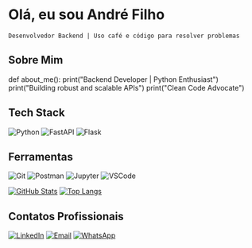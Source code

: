 # Olá, eu sou André Filho 

`Desenvolvedor Backend | Uso café e código para resolver problemas`

##  Sobre Mim
def about_me():
    print("Backend Developer | Python Enthusiast")
    print("Building robust and scalable APIs")
    print("Clean Code Advocate")

##  Tech Stack
![Python](https://img.shields.io/badge/Python-3776AB?style=for-the-badge&logo=python&logoColor=white)
![FastAPI](https://img.shields.io/badge/FastAPI-009688?style=for-the-badge&logo=fastapi&logoColor=white)
![Flask](https://img.shields.io/badge/Flask-000000?style=for-the-badge&logo=flask&logoColor=white)

##  Ferramentas
![Git](https://img.shields.io/badge/Git-F05032?style=for-the-badge&logo=git&logoColor=white)
![Postman](https://img.shields.io/badge/Postman-FF6C37?style=for-the-badge&logo=postman&logoColor=white)
![Jupyter](https://img.shields.io/badge/Jupyter-F37626?style=for-the-badge&logo=jupyter&logoColor=white)
![VSCode](https://img.shields.io/badge/VSCode-007ACC?style=for-the-badge&logo=visual-studio-code&logoColor=white)

[![GitHub Stats](https://github-readme-stats.vercel.app/api?username=aclfilho&show_icons=true&theme=dracula)](https://github.com/aclfilho)
[![Top Langs](https://github-readme-stats.vercel.app/api/top-langs/?username=aclfilho&layout=compact&theme=dark)](https://github.com/aclfilho)



##  Contatos Profissionais

[![LinkedIn](https://img.shields.io/badge/-Linkedin-0077B5?style=for-the-badge&logo=linkedin&logoColor=white)](https://www.linkedin.com/in/andrecoronell)
[![Email](https://img.shields.io/badge/-hotmail-D14836?style=for-the-badge&logo=hotmail&logoColor=white)](mailto:coronel.filho@hotmail.com)
[![WhatsApp](https://img.shields.io/badge/-WhatsApp-25D366?style=for-the-badge&logo=whatsapp&logoColor=white)](https://wa.me/5579991055995)
